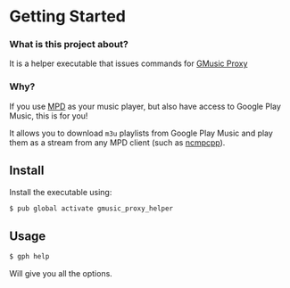 # Getting Started

### What is this project about?
It is a helper executable that issues commands for [GMusic Proxy](http://gmusicproxy.net/#command-line)

### Why?
If you use [MPD](http://www.musicpd.org/) as your music player, but also have access to Google Play Music, 
this is for you!

It allows you to download `m3u` playlists from Google Play Music and play them as a stream from any MPD 
client (such as [ncmpcpp](http://rybczak.net/ncmpcpp/)).

## Install
Install the executable using:

```bash
$ pub global activate gmusic_proxy_helper
```


## Usage

```bash
$ gph help
```

Will give you all the options.
